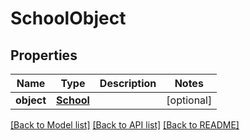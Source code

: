 # SchoolObject

## Properties
Name | Type | Description | Notes
------------ | ------------- | ------------- | -------------
**object** | [**School**](School.md) |  | [optional] 

[[Back to Model list]](../README.md#documentation-for-models) [[Back to API list]](../README.md#documentation-for-api-endpoints) [[Back to README]](../README.md)

